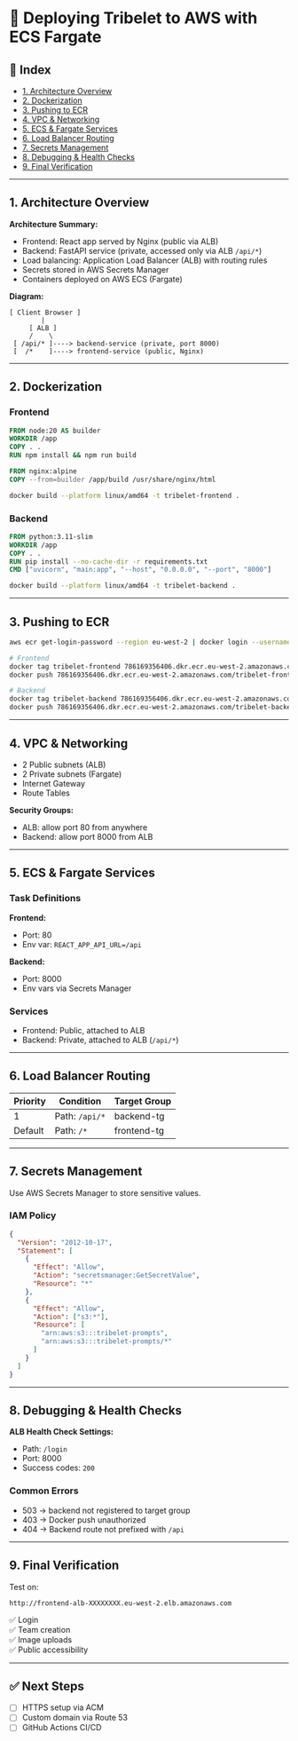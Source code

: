 
# 📘 Deploying Tribelet to AWS with ECS Fargate

## 📁 Index
- [1. Architecture Overview](#1-architecture-overview)
- [2. Dockerization](#2-dockerization)
- [3. Pushing to ECR](#3-pushing-to-ecr)
- [4. VPC & Networking](#4-vpc--networking)
- [5. ECS & Fargate Services](#5-ecs--fargate-services)
- [6. Load Balancer Routing](#6-load-balancer-routing)
- [7. Secrets Management](#7-secrets-management)
- [8. Debugging & Health Checks](#8-debugging--health-checks)
- [9. Final Verification](#9-final-verification)

---

## 1. Architecture Overview

**Architecture Summary:**
- Frontend: React app served by Nginx (public via ALB)
- Backend: FastAPI service (private, accessed only via ALB `/api/*`)
- Load balancing: Application Load Balancer (ALB) with routing rules
- Secrets stored in AWS Secrets Manager
- Containers deployed on AWS ECS (Fargate)

**Diagram:**
```
[ Client Browser ]
        |
     [ ALB ]
     /    \
 [ /api/* ]----> backend-service (private, port 8000)
 [  /*    ]----> frontend-service (public, Nginx)
```

---

## 2. Dockerization

### Frontend

```dockerfile
FROM node:20 AS builder
WORKDIR /app
COPY . .
RUN npm install && npm run build

FROM nginx:alpine
COPY --from=builder /app/build /usr/share/nginx/html
```

```bash
docker build --platform linux/amd64 -t tribelet-frontend .
```

### Backend

```dockerfile
FROM python:3.11-slim
WORKDIR /app
COPY . .
RUN pip install --no-cache-dir -r requirements.txt
CMD ["uvicorn", "main:app", "--host", "0.0.0.0", "--port", "8000"]
```

```bash
docker build --platform linux/amd64 -t tribelet-backend .
```

---

## 3. Pushing to ECR

```bash
aws ecr get-login-password --region eu-west-2 | docker login --username AWS --password-stdin 786169356406.dkr.ecr.eu-west-2.amazonaws.com

# Frontend
docker tag tribelet-frontend 786169356406.dkr.ecr.eu-west-2.amazonaws.com/tribelet-frontend
docker push 786169356406.dkr.ecr.eu-west-2.amazonaws.com/tribelet-frontend

# Backend
docker tag tribelet-backend 786169356406.dkr.ecr.eu-west-2.amazonaws.com/tribelet-backend
docker push 786169356406.dkr.ecr.eu-west-2.amazonaws.com/tribelet-backend
```

---

## 4. VPC & Networking

- 2 Public subnets (ALB)
- 2 Private subnets (Fargate)
- Internet Gateway
- Route Tables

**Security Groups:**
- ALB: allow port 80 from anywhere
- Backend: allow port 8000 from ALB

---

## 5. ECS & Fargate Services

### Task Definitions

**Frontend:**
- Port: 80
- Env var: `REACT_APP_API_URL=/api`

**Backend:**
- Port: 8000
- Env vars via Secrets Manager

### Services

- Frontend: Public, attached to ALB
- Backend: Private, attached to ALB (`/api/*`)

---

## 6. Load Balancer Routing

| Priority | Condition     | Target Group |
|----------|---------------|--------------|
| 1        | Path: `/api/*`| backend-tg   |
| Default  | Path: `/*`    | frontend-tg  |

---

## 7. Secrets Management

Use AWS Secrets Manager to store sensitive values.

### IAM Policy

```json
{
  "Version": "2012-10-17",
  "Statement": [
    {
      "Effect": "Allow",
      "Action": "secretsmanager:GetSecretValue",
      "Resource": "*"
    },
    {
      "Effect": "Allow",
      "Action": ["s3:*"],
      "Resource": [
        "arn:aws:s3:::tribelet-prompts",
        "arn:aws:s3:::tribelet-prompts/*"
      ]
    }
  ]
}
```

---

## 8. Debugging & Health Checks

**ALB Health Check Settings:**
- Path: `/login`
- Port: 8000
- Success codes: `200`

### Common Errors
- 503 → backend not registered to target group
- 403 → Docker push unauthorized
- 404 → Backend route not prefixed with `/api`

---

## 9. Final Verification

Test on:

```
http://frontend-alb-XXXXXXXX.eu-west-2.elb.amazonaws.com
```

✅ Login  
✅ Team creation  
✅ Image uploads  
✅ Public accessibility

---

## ✅ Next Steps

- [ ] HTTPS setup via ACM
- [ ] Custom domain via Route 53
- [ ] GitHub Actions CI/CD
